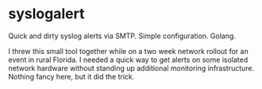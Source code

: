 # syslogalert
Quick and dirty syslog alerts via SMTP. Simple configuration. Golang.

I threw this small tool together while on a two week network rollout
for an event in rural Florida. I needed a quick way to get alerts
on some isolated network hardware without standing up additional
monitoring infrastructure. Nothing fancy here, but it did the trick.
